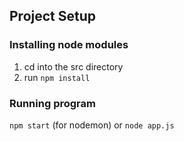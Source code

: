 ## Project Setup

### Installing node modules
1. cd into the src directory
2. run ``npm install``

### Running program
``npm start`` (for nodemon)
or
``node app.js``
